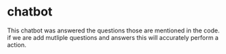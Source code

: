 # chatbot
This chatbot was answered the questions those are mentioned in the code. if we are add mutliple questions and answers this will accurately perform a action.
